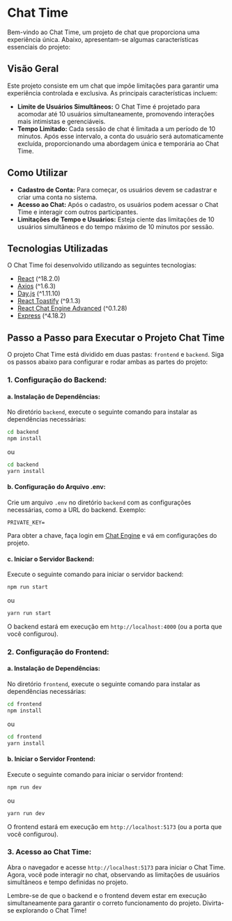 # Chat Time

Bem-vindo ao Chat Time, um projeto de chat que proporciona uma experiência única. Abaixo, apresentam-se algumas características essenciais do projeto:

## Visão Geral

Este projeto consiste em um chat que impõe limitações para garantir uma experiência controlada e exclusiva. As principais características incluem:

- **Limite de Usuários Simultâneos:** O Chat Time é projetado para acomodar até 10 usuários simultaneamente, promovendo interações mais intimistas e gerenciáveis.
- **Tempo Limitado:** Cada sessão de chat é limitada a um período de 10 minutos. Após esse intervalo, a conta do usuário será automaticamente excluída, proporcionando uma abordagem única e temporária ao Chat Time.

## Como Utilizar

- **Cadastro de Conta:** Para começar, os usuários devem se cadastrar e criar uma conta no sistema.
- **Acesso ao Chat:** Após o cadastro, os usuários podem acessar o Chat Time e interagir com outros participantes.
- **Limitações de Tempo e Usuários:** Esteja ciente das limitações de 10 usuários simultâneos e do tempo máximo de 10 minutos por sessão.

## Tecnologias Utilizadas

O Chat Time foi desenvolvido utilizando as seguintes tecnologias:

- [React](https://reactjs.org/) (^18.2.0)
- [Axios](https://axios-http.com/) (^1.6.3)
- [Day.js](https://day.js.org/) (^1.11.10)
- [React Toastify](https://fkhadra.github.io/react-toastify/introduction) (^9.1.3)
- [React Chat Engine Advanced](https://www.npmjs.com/package/react-chat-engine-advanced) (^0.1.28)
- [Express](https://expressjs.com/pt-br/) (^4.18.2)

## Passo a Passo para Executar o Projeto Chat Time

O projeto Chat Time está dividido em duas pastas: `frontend` e `backend`. Siga os passos abaixo para configurar e rodar ambas as partes do projeto:

### 1. Configuração do Backend:

#### a. Instalação de Dependências:

No diretório `backend`, execute o seguinte comando para instalar as dependências necessárias:

```bash
cd backend
npm install
```

ou

```bash
cd backend
yarn install
```

#### b. Configuração do Arquivo .env:

Crie um arquivo `.env` no diretório `backend` com as configurações necessárias, como a URL do backend. Exemplo:

```env
PRIVATE_KEY=
```

Para obter a chave, faça login em [Chat Engine](https://chatengine.io/) e vá em configurações do projeto.

#### c. Iniciar o Servidor Backend:

Execute o seguinte comando para iniciar o servidor backend:

```bash
npm run start
```

ou

```bash
yarn run start
```

O backend estará em execução em `http://localhost:4000` (ou a porta que você configurou).

### 2. Configuração do Frontend:

#### a. Instalação de Dependências:

No diretório `frontend`, execute o seguinte comando para instalar as dependências necessárias:

```bash
cd frontend
npm install
```

ou

```bash
cd frontend
yarn install
```

#### b. Iniciar o Servidor Frontend:

Execute o seguinte comando para iniciar o servidor frontend:

```bash
npm run dev
```

ou

```bash
yarn run dev
```

O frontend estará em execução em `http://localhost:5173` (ou a porta que você configurou).

### 3. Acesso ao Chat Time:

Abra o navegador e acesse `http://localhost:5173` para iniciar o Chat Time. Agora, você pode interagir no chat, observando as limitações de usuários simultâneos e tempo definidas no projeto.

Lembre-se de que o backend e o frontend devem estar em execução simultaneamente para garantir o correto funcionamento do projeto. Divirta-se explorando o Chat Time!
